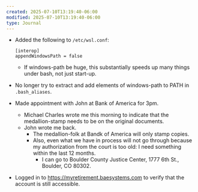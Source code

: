 ```yaml
---
created: 2025-07-10T13:19:40-06:00
modified: 2025-07-10T13:19:40-06:00
type: Journal
---
```


- Added the following to `/etc/wsl.conf`:

  ```
  [interop]
  appendWindowsPath = false
  ```

  - If windows-path be huge, this
    substantially speeds up many things
    under bash, not just start-up.

- No longer try to extract and add elements
  of windows-path to PATH in
  `.bash_aliases`.

- Made appointment with John at Bank of
  America for 3pm.
  - Michael Charles wrote me this morning to
    indicate that the medallion-stamp needs
    to be on the original documents.
  - John wrote me back.
    - The medallion-folk at Bandk of America
      will only stamp copies.
    - Also, even what we have in process
      will not go through because my
      authorization from the court is too
      old: I need something within the last
      12 months.
      - I can go to Boulder County Justice
        Center, 1777 6th St., Boulder,
        CO 80302.

- Logged in to
  https://myretirement.baesystems.com to
  verify that the account is still
  accessible.

<!-- EOF -->
